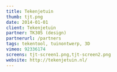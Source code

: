 ```yaml
---
title: Tekenjetuin
thumb: tjt.png
date: 2014-01-01
client: Tekenjetuin
partner: TK305 (design)
partnerurl: /partners
tags: tekentool, tuinontwerp, 3D
vimeo: 92336174
screens: tjt-screen1.png,tjt-screen2.png
website: http://tekenjetuin.nl/
---
```

